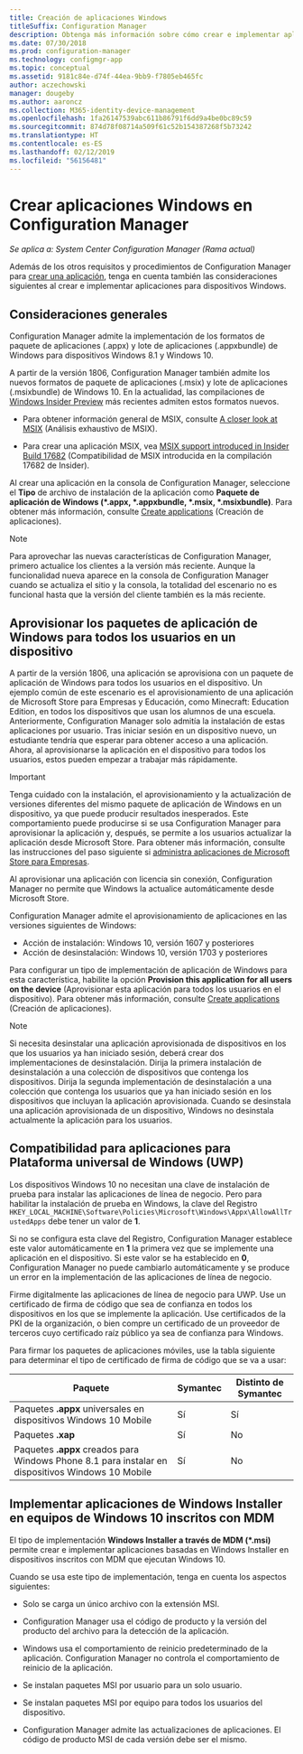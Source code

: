 ```yaml
---
title: Creación de aplicaciones Windows
titleSuffix: Configuration Manager
description: Obtenga más información sobre cómo crear e implementar aplicaciones Windows en Configuration Manager.
ms.date: 07/30/2018
ms.prod: configuration-manager
ms.technology: configmgr-app
ms.topic: conceptual
ms.assetid: 9181c84e-d74f-44ea-9bb9-f7805eb465fc
author: aczechowski
manager: dougeby
ms.author: aaroncz
ms.collection: M365-identity-device-management
ms.openlocfilehash: 1fa26147539abc611b86791f6dd9a4be0bc89c59
ms.sourcegitcommit: 874d78f08714a509f61c52b154387268f5b73242
ms.translationtype: HT
ms.contentlocale: es-ES
ms.lasthandoff: 02/12/2019
ms.locfileid: "56156481"
---
```

# <a name="create-windows-applications-in-configuration-manager"></a>Crear aplicaciones Windows en Configuration Manager

*Se aplica a: System Center Configuration Manager (Rama actual)*

Además de los otros requisitos y procedimientos de Configuration Manager para [crear una aplicación](/sccm/apps/deploy-use/create-applications), tenga en cuenta también las consideraciones siguientes al crear e implementar aplicaciones para dispositivos Windows.  



## <a name="bkmk_general"></a> Consideraciones generales  

Configuration Manager admite la implementación de los formatos de paquete de aplicaciones (.appx) y lote de aplicaciones (.appxbundle) de Windows para dispositivos Windows 8.1 y Windows 10.

A partir de la versión 1806, Configuration Manager también admite los nuevos formatos de paquete de aplicaciones (.msix) y lote de aplicaciones (.msixbundle) de Windows 10. En la actualidad, las compilaciones de [Windows Insider Preview](https://insider.windows.com/) más recientes admiten estos formatos nuevos.<!--1357427-->  

- Para obtener información general de MSIX, consulte [A closer look at MSIX](https://blogs.msdn.microsoft.com/sgern/2018/06/18/a-closer-look-at-msix/) (Análisis exhaustivo de MSIX).  

- Para crear una aplicación MSIX, vea [MSIX support introduced in Insider Build 17682](https://techcommunity.microsoft.com/t5/MSIX-Blog/MSIX-support-introduced-in-Insider-Build-17682/ba-p/202376) (Compatibilidad de MSIX introducida en la compilación 17682 de Insider).  

Al crear una aplicación en la consola de Configuration Manager, seleccione el **Tipo** de archivo de instalación de la aplicación como **Paquete de aplicación de Windows (\*.appx, \*.appxbundle, \*.msix, \*.msixbundle)**. Para obtener más información, consulte [Create applications](/sccm/apps/deploy-use/create-applications) (Creación de aplicaciones). 

> [!Note]  
> Para aprovechar las nuevas características de Configuration Manager, primero actualice los clientes a la versión más reciente. Aunque la funcionalidad nueva aparece en la consola de Configuration Manager cuando se actualiza el sitio y la consola, la totalidad del escenario no es funcional hasta que la versión del cliente también es la más reciente.<!--SCCMDocs issue 646-->  



## <a name="bkmk_provision"></a> Aprovisionar los paquetes de aplicación de Windows para todos los usuarios en un dispositivo
<!--1358310--> A partir de la versión 1806, una aplicación se aprovisiona con un paquete de aplicación de Windows para todos los usuarios en el dispositivo. Un ejemplo común de este escenario es el aprovisionamiento de una aplicación de Microsoft Store para Empresas y Educación, como Minecraft: Education Edition, en todos los dispositivos que usan los alumnos de una escuela. Anteriormente, Configuration Manager solo admitía la instalación de estas aplicaciones por usuario. Tras iniciar sesión en un dispositivo nuevo, un estudiante tendría que esperar para obtener acceso a una aplicación. Ahora, al aprovisionarse la aplicación en el dispositivo para todos los usuarios, estos pueden empezar a trabajar más rápidamente.

> [!Important]  
> Tenga cuidado con la instalación, el aprovisionamiento y la actualización de versiones diferentes del mismo paquete de aplicación de Windows en un dispositivo, ya que puede producir resultados inesperados. Este comportamiento puede producirse si se usa Configuration Manager para aprovisionar la aplicación y, después, se permite a los usuarios actualizar la aplicación desde Microsoft Store. Para obtener más información, consulte las instrucciones del paso siguiente si [administra aplicaciones de Microsoft Store para Empresas](/sccm/apps/deploy-use/manage-apps-from-the-windows-store-for-business#next-steps).  

Al aprovisionar una aplicación con licencia sin conexión, Configuration Manager no permite que Windows la actualice automáticamente desde Microsoft Store.  

Configuration Manager admite el aprovisionamiento de aplicaciones en las versiones siguientes de Windows:<!--SCCMDocs-pr issue 2762-->
- Acción de instalación: Windows 10, versión 1607 y posteriores
- Acción de desinstalación: Windows 10, versión 1703 y posteriores

Para configurar un tipo de implementación de aplicación de Windows para esta característica, habilite la opción **Provision this application for all users on the device** (Aprovisionar esta aplicación para todos los usuarios en el dispositivo). Para obtener más información, consulte [Create applications](/sccm/apps/deploy-use/create-applications) (Creación de aplicaciones).


> [!Note]  
> Si necesita desinstalar una aplicación aprovisionada de dispositivos en los que los usuarios ya han iniciado sesión, deberá crear dos implementaciones de desinstalación. Dirija la primera instalación de desinstalación a una colección de dispositivos que contenga los dispositivos. Dirija la segunda implementación de desinstalación a una colección que contenga los usuarios que ya han iniciado sesión en los dispositivos que incluyan la aplicación aprovisionada. Cuando se desinstala una aplicación aprovisionada de un dispositivo, Windows no desinstala actualmente la aplicación para los usuarios. 



## <a name="bkmk_uwp"></a> Compatibilidad para aplicaciones para Plataforma universal de Windows (UWP)  

Los dispositivos Windows 10 no necesitan una clave de instalación de prueba para instalar las aplicaciones de línea de negocio. Pero para habilitar la instalación de prueba en Windows, la clave del Registro `HKEY_LOCAL_MACHINE\Software\Policies\Microsoft\Windows\Appx\AllowAllTrustedApps` debe tener un valor de **1**.  

Si no se configura esta clave del Registro, Configuration Manager establece este valor automáticamente en **1** la primera vez que se implemente una aplicación en el dispositivo. Si este valor se ha establecido en **0**, Configuration Manager no puede cambiarlo automáticamente y se produce un error en la implementación de las aplicaciones de línea de negocio.  

Firme digitalmente las aplicaciones de línea de negocio para UWP. Use un certificado de firma de código que sea de confianza en todos los dispositivos en los que se implemente la aplicación. Use certificados de la PKI de la organización, o bien compre un certificado de un proveedor de terceros cuyo certificado raíz público ya sea de confianza para Windows.  

Para firmar los paquetes de aplicaciones móviles, use la tabla siguiente para determinar el tipo de certificado de firma de código que se va a usar:

| Paquete  | Symantec  | Distinto de Symantec  |
|---------|---------|---------|
| Paquetes **.appx** universales en dispositivos Windows 10 Mobile | Sí | Sí |
| Paquetes **.xap** | Sí | No | 
| Paquetes **.appx** creados para Windows Phone 8.1 para instalar en dispositivos Windows 10 Mobile | Sí | No | 



## <a name="bkmk_mdm-msi"></a> Implementar aplicaciones de Windows Installer en equipos de Windows 10 inscritos con MDM  

El tipo de implementación **Windows Installer a través de MDM (\*.msi)** permite crear e implementar aplicaciones basadas en Windows Installer en dispositivos inscritos con MDM que ejecutan Windows 10.  

Cuando se usa este tipo de implementación, tenga en cuenta los aspectos siguientes:    

-   Solo se carga un único archivo con la extensión MSI.  

-   Configuration Manager usa el código de producto y la versión del producto del archivo para la detección de la aplicación.  

-   Windows usa el comportamiento de reinicio predeterminado de la aplicación. Configuration Manager no controla el comportamiento de reinicio de la aplicación.  

-   Se instalan paquetes MSI por usuario para un solo usuario.  

-   Se instalan paquetes MSI por equipo para todos los usuarios del dispositivo.  

-   Configuration Manager admite las actualizaciones de aplicaciones. El código de producto MSI de cada versión debe ser el mismo.  
